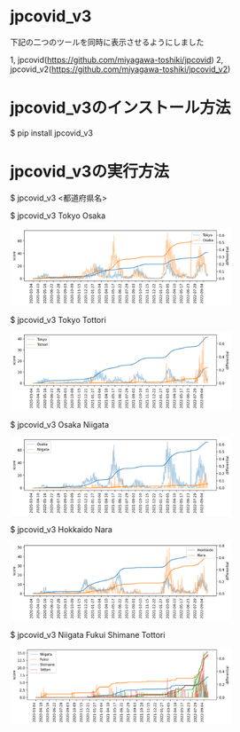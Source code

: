 # jpcovid_v3

下記の二つのツールを同時に表示させるようにしました

1, jpcovid(https://github.com/miyagawa-toshiki/jpcovid)
2, jpcovid_v2(https://github.com/miyagawa-toshiki/jpcovid_v2)

# jpcovid_v3のインストール方法
$ pip install jpcovid_v3

# jpcovid_v3の実行方法
$ jpcovid_v3 <都道府県名>

$ jpcovid_v3 Tokyo Osaka

<img src="tokyo_osaka.png" width="400">

$ jpcovid_v3 Tokyo Tottori

<img src="tokyo_tottori.png" width="400">

$ jpcovid_v3 Osaka Niigata

<img src="osaka_niigata.png" width="400">

$ jpcovid_v3 Hokkaido Nara

<img src="hokkaido_nara.png" width="400">

$ jpcovid_v3 Niigata Fukui Shimane Tottori

<img src="niigata_fukui_shimane_tottori.png" width="400">


